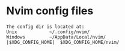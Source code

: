 Nvim config files
===

	The config dir is located at:
	Unix			~/.config/nvim/
	Windows			~/AppData/Local/nvim/
	|$XDG_CONFIG_HOME|	$XDG_CONFIG_HOME/nvim/


